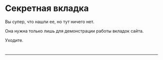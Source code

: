 # Секретная вкладка

Вы супер, что нашли ее, но тут ничего нет. 

Она нужна только лишь для демонстрации работы вкладок сайта. 

Уходите.

#

-------------------------